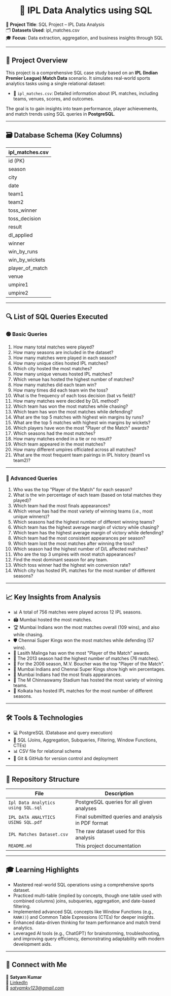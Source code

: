 <h1 align="center"> 🏏 IPL Data Analytics using SQL </h1>

🎯 **Project Title**: SQL Project – IPL Data Analysis              
🗂️ **Datasets Used**: ipl_matches.csv            
🎓 **Focus**: Data extraction, aggregation, and business insights through SQL

---

## 🧾 Project Overview

This project is a comprehensive SQL case study based on an **IPL (Indian Premier League) Match Data** scenario. It simulates real-world sports analytics tasks using a single relational dataset:
- 🏏 `ipl_matches.csv`: Detailed information about IPL matches, including teams, venues, scores, and outcomes.

The goal is to gain insights into team performance, player achievements, and match trends using SQL queries in **PostgreSQL**.

---

## 🗃️ Database Schema (Key Columns)

| ipl_matches.csv |
|-------------------|
| id (PK)           |
| season            |
| city              |
| date              |
| team1             |
| team2             |
| toss_winner       |
| toss_decision     |
| result            |
| dl_applied        |
| winner            |
| win_by_runs       |
| win_by_wickets    |
| player_of_match   |
| venue             |
| umpire1           |
| umpire2           |

---

## 🔍 List of SQL Queries Executed

### 🟢 Basic Queries
1.  How many total matches were played?
2.  How many seasons are included in the dataset?
3.  How many matches were played in each season?
4.  How many unique cities hosted IPL matches?
5.  Which city hosted the most matches?
6.  How many unique venues hosted IPL matches?
7.  Which venue has hosted the highest number of matches?
8.  How many matches did each team win?
9.  How many times did each team win the toss?
10. What is the frequency of each toss decision (bat vs field)?
11. How many matches were decided by D/L method?
12. Which team has won the most matches while chasing?
13. Which team has won the most matches while defending?
14. What are the top 5 matches with highest win margins by runs?
15. What are the top 5 matches with highest win margins by wickets?
16. Which players have won the most "Player of the Match" awards?
17. Which seasons had the most matches?
18. How many matches ended in a tie or no result?
19. Which team appeared in the most matches?
20. How many different umpires officiated across all matches?
21. What are the most frequent team pairings in IPL history (team1 vs team2)?

---

### 🔵 Advanced Queries
1.  Who was the top "Player of the Match" for each season?
2.  What is the win percentage of each team (based on total matches they played)?
3.  Which team had the most finals appearances?
4.  Which venue has had the most variety of winning teams (i.e., most unique winners)?
5.  Which seasons had the highest number of different winning teams?
6.  Which team has the highest average margin of victory while chasing?
7.  Which team has the highest average margin of victory while defending?
8.  Which team had the most consistent appearances per season?
9.  Which team lost the most matches after winning the toss?
10. Which season had the highest number of D/L affected matches?
11. Who are the top 3 umpires with most match appearances?
12. Find the most dominant season for any team.
13. Which toss winner had the highest win conversion rate?
14. Which city has hosted IPL matches for the most number of different seasons?

---

## 📈 Key Insights from Analysis

- 📊 A total of 756 matches were played across 12 IPL seasons.
- 🏟️ Mumbai hosted the most matches.
- 🏆 Mumbai Indians won the most matches overall (109 wins), and also while chasing.
- 🛡️ Chennai Super Kings won the most matches while defending (57 wins).
- 🌟 Lasith Malinga has won the most "Player of the Match" awards.
- 📅 The 2013 season had the highest number of matches (76 matches).
- 🏅 For the 2008 season, M.V. Boucher was the top "Player of the Match".
- 💪 Mumbai Indians and Chennai Super Kings show high win percentages.
- 🥇 Mumbai Indians had the most finals appearances.
- 📍 The M Chinnaswamy Stadium has hosted the most variety of winning teams.
- 🌆 Kolkata has hosted IPL matches for the most number of different seasons.

---

## 🛠 Tools & Technologies

- 💻 PostgreSQL (Database and query execution)
- 🧠 SQL (Joins, Aggregation, Subqueries, Filtering, Window Functions, CTEs)
- 📊 CSV file for relational schema
- 📁 Git & GitHub for version control and deployment

---

## 📂 Repository Structure
| File | Description |
|------|-------------|
| `Ipl Data Analytics using SQL.sql` | PostgreSQL queries for all given analyses |
| `IPL DATA ANALYTICS USING SQL.pdf` | Final submitted queries and analysis in PDF format |
| `IPL Matches Dataset.csv` | The raw dataset used for this analysis |
| `README.md` | This project documentation |

---

## 🎓 Learning Highlights

- Mastered real-world SQL operations using a comprehensive sports dataset.
- Practiced multi-table (implied by concepts, though one table used with combined columns) joins, subqueries, aggregation, and date-based filtering.
- Implemented advanced SQL concepts like Window Functions (e.g., `RANK()`) and Common Table Expressions (CTEs) for deeper insights.
- Enhanced data-driven thinking for team performance and match trend analytics.
- Leveraged AI tools (e.g., ChatGPT) for brainstorming, troubleshooting, and improving query efficiency, demonstrating adaptability with modern development aids.

---

## 🔗 Connect with Me
👤 **Satyam Kumar**  
🔗 [LinkedIn](https://www.linkedin.com/in/satyam-kumar-5a229222b)  
📧 *satyamkv123@gmail.com*  
```
